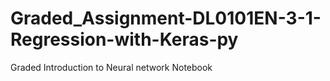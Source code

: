 # Graded_Assignment-DL0101EN-3-1-Regression-with-Keras-py
Graded Introduction to Neural network Notebook
